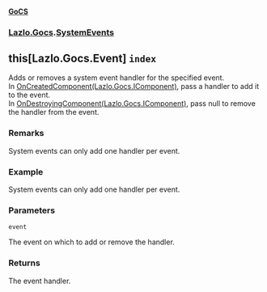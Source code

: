 #### [GoCS](./GoCS.md 'GoCS')
### [Lazlo.Gocs](./GoCS.md#Lazlo-Gocs 'Lazlo.Gocs').[SystemEvents](./Lazlo-Gocs-SystemEvents.md 'Lazlo.Gocs.SystemEvents')
## this[Lazlo.Gocs.Event] `index`
Adds or removes a system event handler for the specified event.  
In [OnCreatedComponent(Lazlo.Gocs.IComponent)](./Lazlo-Gocs-IWorldCallbackReceiver-OnCreatedComponent(Lazlo-Gocs-IComponent).md 'Lazlo.Gocs.IWorldCallbackReceiver.OnCreatedComponent(Lazlo.Gocs.IComponent)'), pass a handler to add it to the event.  
In [OnDestroyingComponent(Lazlo.Gocs.IComponent)](./Lazlo-Gocs-IWorldCallbackReceiver-OnDestroyingComponent(Lazlo-Gocs-IComponent).md 'Lazlo.Gocs.IWorldCallbackReceiver.OnDestroyingComponent(Lazlo.Gocs.IComponent)'), pass null to remove the handler from the event.
### Remarks
System events can only add one handler per event.
### Example
System events can only add one handler per event.
### Parameters

<a name='Lazlo-Gocs-SystemEvents-Item(Lazlo-Gocs-Event)-event'></a>
`event`

The event on which to add or remove the handler.
### Returns
The event handler.
